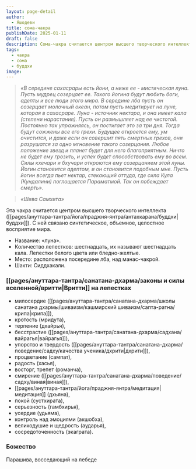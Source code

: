 ```yaml
---
layout: page-detail
author:
  - Яшодеви
title: сома-чакра
publishDate: 2025-01-11
draft: false
description: Сома-чакра считается центром высшего творческого интеллекта (буддхи). С ней связано синтетическое, объемное, целостное восприятие мира.
tags:
  - чакра
  - сома
  - буддхи
image:
---
```

>*«В середине сахасрары есть йони, а ниже ее - мистическая луна. Пусть мудрец созерцает ее.*
>*Такого йогина будут любить боги, адепты и все люди этого мира. В середине лба пусть он созерцает молочный океан, потом пусть медитирует на луне, которая в сахасраре.*
>*Луна - источник нектара, и она имеет кала (степени нарастания). Пусть он размышляет над ее чистотой. Постоянно так упражняясь, он постигает это за три дня. Тогда будут сожжены все его грехи.*
>*Будущее откроется ему, ум очистится, и даже если он совершит пять смертных грехов, они разрушатся за одно мгновение такого созерцания.*
>*Любое положение звезд и планет будет для него благоприятным. Ничто не будет ему грозить, и успех будет способствовать ему во всем. Силы кхечари и бхучари откроются ему созерцанием этой луны. Йогин становится адептом, и он становится подобным мне. Пусть йогин всегда пьет нектар, стекающий оттуда, где сила Кула (Кундалини) поглощается Параматмой. Так он побеждает смерть».*

>*«Шива Самхита»*

Эта чакра считается центром высшего творческого интеллекта ([[pages/ануттара-тантра/йога/праджня-янтра/антахкарана/буддхи|буддхи]]). С ней связано синтетическое, объемное, целостное восприятие мира. 

- Название: «луна». 
- Количество лепестков: шестнадцать, их называют шестнадцать кала. Лепестки белого цвета или бледно-желтые. 
- Место: расположена посередине лба, над манас-чакрой. 
- Шакти: Сиддхакали. 

### [[pages/ануттара-тантра/санатана-дхарма/законы и силы вселенной/вритти|Вритти]] на лепестках
- милосердие ([[pages/ануттара-тантра/санатана-дхарма/школы санатана дхармы/шиваизм/кашмирский шиваизм/сапта-ратна/крипа|крипа]]), 
- кротость (мридута), 
- терпение (дхайрья), 
- бесстрастие ([[pages/ануттара-тантра/санатана-дхарма/садхана/вайрагья|вайрагья]]), 
- упорство и твердость ([[pages/ануттара-тантра/санатана-дхарма/поведение/садху/качества ученика/дхрити|дхрити]]), 
- процветание (сампат), 
- радость (хасья), 
- восторг, трепет (романча), 
- смирение ([[pages/ануттара-тантра/санатана-дхарма/поведение/садху/виная|виная]]), 
- [[pages/ануттара-тантра/йога/праджня-янтра/медитация|медитация]] (дхьяна), 
- покой (сустхирата), 
- серьезность (гамбхирья), 
- усердие (удьяма), 
- контроль над эмоциями (акшобха), 
- великодушие и щедрость (аударья), 
- сосредоточенность (экаграта). 

### Божество
Парашива, восседающий на лебеде
